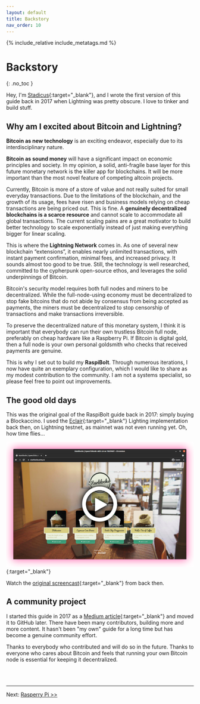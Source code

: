 ```yaml
---
layout: default
title: Backstory
nav_order: 10
---
```

<!-- markdownlint-disable MD014 MD022 MD025 MD040 -->
{% include_relative include_metatags.md %}

# Backstory
{: .no_toc }

Hey, I'm [Stadicus](https://stadicus.com){:target="_blank"}, and I wrote the first version of this guide back in 2017 when Lightning was pretty obscure.
I love to tinker and build stuff.

## Why am I excited about Bitcoin and Lightning?

**Bitcoin as new technology** is an exciting endeavor, especially due to its interdisciplinary nature.

**Bitcoin as sound money** will have a significant impact on economic principles and society.
In my opinion, a solid, anti-fragile base layer for this future monetary network is the killer app for blockchains.
It will be more important than the most novel feature of competing altcoin projects.

Currently, Bitcoin is more of a store of value and not really suited for small everyday transactions.
Due to the limitations of the blockchain, and the growth of its usage, fees have risen and business models relying on cheap transactions are being priced out.
This is fine.
A **genuinely decentralized blockchains is a scarce resource** and cannot scale to accommodate all global transactions.
The current scaling pains are a great motivator to build better technology to scale exponentially instead of just making everything bigger for linear scaling.

This is where the **Lightning Network** comes in.
As one of several new blockchain “extensions”, it enables nearly unlimited transactions, with instant payment confirmation, minimal fees, and increased privacy.
It sounds almost too good to be true.
Still, the technology is well researched, committed to the cypherpunk open-source ethos, and leverages the solid underpinnings of Bitcoin.

Bitcoin's security model requires both full nodes and miners to be decentralized.
While the full-node-using economy must be decentralized to stop fake bitcoins that do not abide by consensus from being accepted as payments, the miners must be decentralized to stop censorship of transactions and make transactions irreversible.

To preserve the decentralized nature of this monetary system, I think it is important that everybody can run their own trustless Bitcoin full node, preferably on cheap hardware like a Raspberry Pi.
If Bitcoin is digital gold, then a full node is your own personal goldsmith who checks that received payments are genuine.

This is why I set out to build my **RaspiBolt**.
Through numerous iterations, I now have quite an exemplary configuration, which I would like to share as my modest contribution to the community.
I am not a systems specialist, so please feel free to point out improvements.

## The good old days

This was the original goal of the RaspiBolt guide back in 2017: simply buying a Blockaccino.
I used the [Eclair](https://github.com/ACINQ/eclair){:target="_blank"} Lighting implementation back then, on Lightning testnet, as mainnet was not even running yet.
Oh, how time flies...

[![Buying a Blockaccino](images/backstory_blockaccino.png)](https://vimeo.com/252693058){:target="_blank"}

Watch the [original screencast](https://vimeo.com/252693058){:target="_blank"} from back then.

## A community project

I started this guide in 2017 as a [Medium article](https://medium.com/@stadicus/noobs-guide-to-%EF%B8%8F-lightning%EF%B8%8F-on-a-raspberry-pi-f0ab7525586e){:target="_blank"} and moved it to GitHub later.
There have been many contributors, building more and more content.
It hasn't been "my own" guide for a long time but has become a genuine community effort.

Thanks to everybody who contributed and will do so in the future.
Thanks to everyone who cares about Bitcoin and feels that running your own Bitcoin node is essential for keeping it decentralized.

<br /><br />

---

Next: [Rasperry Pi >>](raspberry-pi/index.md)
